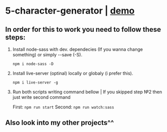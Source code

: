 # 5-character-generator | [demo](https://5-char-generator-13reath.netlify.app/)

## In order for this to work you need to follow these steps:

1. Install node-sass with dev. dependecies (If you wanna change something) or simply --save (-S).

    `npm i node-sass -D`

2. Install live-server (optinal) locally or globaly (i prefer this).

    `npm i live-server -g`

3. Run both scripts writing command bellow | If you skipped step №2 then just write second command

    First: `npm run start` Second: `npm run watch:sass`

## Also look into my other projects^^
